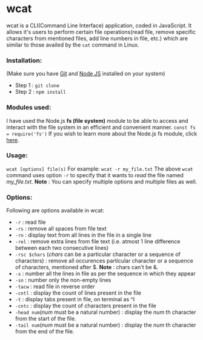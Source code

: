 # wcat 
wcat is a CLI(Command Line Interface) application, coded in JavaScript. It allows it's users to perform certain file operations(read file, remove specific characters from mentioned files, add line numbers in file, etc.) which are similar to those availed by the `cat` command in Linux.

### Installation:
(Make sure you have [Git](https://git-scm.com/downloads) and [Node JS](https://nodejs.org/en/download/) installed on your system)
- Step 1 : `git clone `
- Step 2 : `npm install`

### Modules used:
I have used the Node.js **fs (file system)** module to be able to access and interact with the file system in an efficient and convenient manner.
`const fs = require('fs')`
If you wish to learn more about the Node.js fs module, click [here](https://nodejs.dev/learn/the-nodejs-fs-module).

### Usage:
`wcat [options] file(s)`
For example:
`wcat -r my_file.txt`
The above `wcat` command uses option `-r` to specify that it wants to _read_ the file named _my_file.txt_.
**Note** : You can specify multiple options and multiple files as well.

### Options:
Following are options available in wcat:
- `-r` : read file
- `-rs` : remove all spaces from file text
- `-rn` : display text from all lines in the file in a single line
- `-rel` : remove extra lines from file text (i.e. atmost 1 line difference between each two consecutive lines)
- `-rsc $chars` (_chars_ can be a particular character or a sequence of characters) : remove all occurences particular character or a sequence of characters, mentioned after $. **Note** : chars can't be &.
- `-s` : number all the lines in file as per the sequence in which they appear
- `-sn` : number only the non-empty lines 
- `-tacw` : read file in reverse order
- `-cntl` : display the count of lines present in the file
- `-t` : display tabs present in file, on terminal as ^I
- `-cntc` : display the count of characters present in the file
- `-head num`(_num_ must be a natural number) : display the _num_ th character from the start of the file.
- `-tail num`(_num_ must be a natural number) : display the _num_ th character from the end of the file.